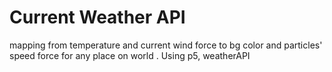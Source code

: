 # Current Weather API
 mapping from temperature and current wind force to bg color and particles' speed force for any place on world . Using p5, weatherAPI
